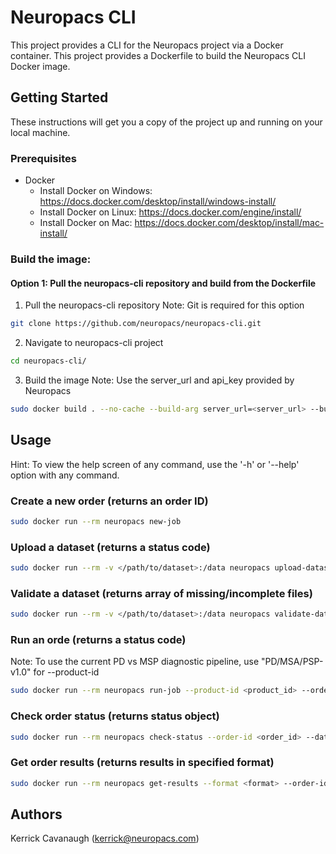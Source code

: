 # Neuropacs CLI

This project provides a CLI for the Neuropacs project via a Docker container. This project provides a Dockerfile to build the Neuropacs CLI Docker image.

## Getting Started

These instructions will get you a copy of the project up and running on your local machine.

### Prerequisites

- Docker
  - Install Docker on Windows: https://docs.docker.com/desktop/install/windows-install/
  - Install Docker on Linux: https://docs.docker.com/engine/install/
  - Install Docker on Mac: https://docs.docker.com/desktop/install/mac-install/

### Build the image:

#### Option 1: Pull the neuropacs-cli repository and build from the Dockerfile

1. Pull the neuropacs-cli repository
   Note: Git is required for this option

```bash
git clone https://github.com/neuropacs/neuropacs-cli.git
```

2. Navigate to neuropacs-cli project

```bash
cd neuropacs-cli/
```

3. Build the image
   Note: Use the server_url and api_key provided by Neuropacs

```bash
sudo docker build . --no-cache --build-arg server_url=<server_url> --build-arg api_key=<api_key> -t neuropacs
```

## Usage

Hint: To view the help screen of any command, use the '-h' or '--help' option with any command.

### Create a new order (returns an order ID)

```bash
sudo docker run --rm neuropacs new-job
```

### Upload a dataset (returns a status code)

```bash
sudo docker run --rm -v </path/to/dataset>:/data neuropacs upload-dataset --order-id <order_id>
```

### Validate a dataset (returns array of missing/incomplete files)

```bash
sudo docker run --rm -v </path/to/dataset>:/data neuropacs validate-dataset --order-id <order_id>
```

### Run an orde (returns a status code)

Note: To use the current PD vs MSP diagnostic pipeline, use "PD/MSA/PSP-v1.0" for --product-id

```bash
sudo docker run --rm neuropacs run-job --product-id <product_id> --order-id <order_id> --dataset-id <dataset_id>
```

### Check order status (returns status object)

```bash
sudo docker run --rm neuropacs check-status --order-id <order_id> --dataset-id <dataset_id>
```

### Get order results (returns results in specified format)

```bash
sudo docker run --rm neuropacs get-results --format <format> --order-id <order_id> --dataset-id <dataset_id>
```

## Authors

Kerrick Cavanaugh (kerrick@neuropacs.com)
